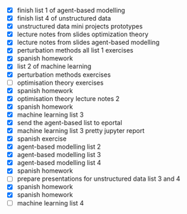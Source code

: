 - [x] finish list 1 of agent-based modelling
- [x] finish list 4 of unstructured data
- [x] unstructured data mini projects prototypes
- [x] lecture notes from slides optimization theory
- [x] lecture notes from slides agent-based modelling
- [x] perturbation methods all list 1 exercises
- [x] spanish homework
- [x] list 2 of machine learning
- [x] perturbation methods exercises
- [ ] optimisation theory exercises
- [x] spanish homework
- [x] optimisation theory lecture notes 2
- [x] spanish homework
- [x] machine learning list 3
- [x] send the agent-based list to eportal
- [x] machine learning list 3 pretty jupyter report
- [x] spanish exercise
- [x] agent-based modelling list 2
- [x] agent-based modelling list 3
- [x] agent-based modelling list 4
- [x] spanish homework
- [ ] prepare presentations for unstructured data list 3 and 4
- [x] spanish homework
- [x] spanish homework
- [ ] machine learning list 4
